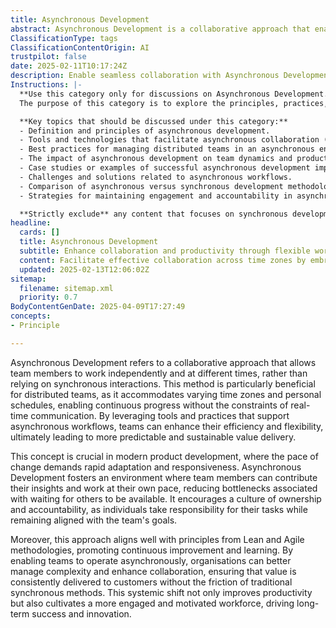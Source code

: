 ```yaml
---
title: Asynchronous Development
abstract: Asynchronous Development is a collaborative approach that enables team members to work independently and at different times, rather than depending on real-time interactions. This method is particularly advantageous for distributed teams, as it accommodates diverse time zones and personal schedules, facilitating continuous progress without the limitations of synchronous communication. By utilising tools and practices that support asynchronous workflows, teams can improve their efficiency and flexibility, leading to more predictable and sustainable value delivery. This concept is vital in contemporary product development, where rapid adaptation and responsiveness are essential. Asynchronous Development creates an environment where team members can contribute insights and work at their own pace, minimising bottlenecks caused by waiting for others. It fosters a culture of ownership and accountability, encouraging individuals to take responsibility for their tasks while remaining aligned with team objectives. Additionally, this approach aligns with Lean and Agile principles, promoting continuous improvement and learning. By allowing teams to operate asynchronously, organisations can better manage complexity and enhance collaboration, ensuring consistent value delivery to customers without the friction of traditional synchronous methods. This systemic shift not only boosts productivity but also nurtures a more engaged and motivated workforce, ultimately driving long-term success and innovation.
ClassificationType: tags
ClassificationContentOrigin: AI
trustpilot: false
date: 2025-02-11T10:17:24Z
description: Enable seamless collaboration with Asynchronous Development. Improve efficiency, flexibility, and delivery across distributed teams.
Instructions: |-
  **Use this category only for discussions on Asynchronous Development.**  
  The purpose of this category is to explore the principles, practices, and benefits of asynchronous development in software engineering and team collaboration. It focuses on how teams can effectively work together across different time zones and schedules, enhancing productivity and communication without the constraints of synchronous interactions.

  **Key topics that should be discussed under this category:**
  - Definition and principles of asynchronous development.
  - Tools and technologies that facilitate asynchronous collaboration (e.g., project management software, communication platforms).
  - Best practices for managing distributed teams in an asynchronous environment.
  - The impact of asynchronous development on team dynamics and productivity.
  - Case studies or examples of successful asynchronous development implementations.
  - Challenges and solutions related to asynchronous workflows.
  - Comparison of asynchronous versus synchronous development methodologies.
  - Strategies for maintaining engagement and accountability in asynchronous teams.

  **Strictly exclude** any content that focuses on synchronous development practices, traditional co-located team dynamics, or misinterpretations of asynchronous collaboration that do not align with the core principles of effective remote teamwork.
headline:
  cards: []
  title: Asynchronous Development
  subtitle: Enhance collaboration and productivity through flexible workflows that empower distributed teams to thrive in dynamic environments.
  content: Facilitate effective collaboration across time zones by embracing flexible workflows that prioritise communication and transparency. Posts should explore strategies for managing work in progress, optimising team interactions, and leveraging tools that support distributed environments, enhancing overall productivity and responsiveness to change.
  updated: 2025-02-13T12:06:02Z
sitemap:
  filename: sitemap.xml
  priority: 0.7
BodyContentGenDate: 2025-04-09T17:27:49
concepts:
- Principle

---
```

Asynchronous Development refers to a collaborative approach that allows team members to work independently and at different times, rather than relying on synchronous interactions. This method is particularly beneficial for distributed teams, as it accommodates varying time zones and personal schedules, enabling continuous progress without the constraints of real-time communication. By leveraging tools and practices that support asynchronous workflows, teams can enhance their efficiency and flexibility, ultimately leading to more predictable and sustainable value delivery.

This concept is crucial in modern product development, where the pace of change demands rapid adaptation and responsiveness. Asynchronous Development fosters an environment where team members can contribute their insights and work at their own pace, reducing bottlenecks associated with waiting for others to be available. It encourages a culture of ownership and accountability, as individuals take responsibility for their tasks while remaining aligned with the team's goals.

Moreover, this approach aligns well with principles from Lean and Agile methodologies, promoting continuous improvement and learning. By enabling teams to operate asynchronously, organisations can better manage complexity and enhance collaboration, ensuring that value is consistently delivered to customers without the friction of traditional synchronous methods. This systemic shift not only improves productivity but also cultivates a more engaged and motivated workforce, driving long-term success and innovation.
